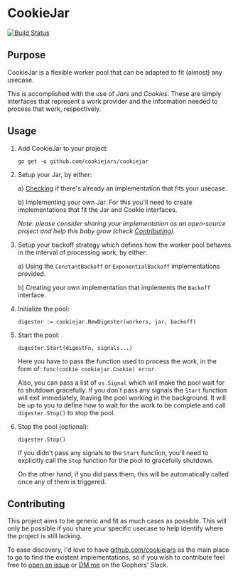 # CookieJar

[![Build Status](https://travis-ci.org/cookiejars/cookiejar.svg?branch=master)](https://travis-ci.org/cookiejars/cookiejar)

## Purpose

CookieJar is a flexible worker pool that can be adapted to fit (almost) any usecase.

This is accomplished with the use of _Jars_ and _Cookies_. These are simply interfaces that represent a work provider
and the information needed to process that work, respectively.

## Usage

1. Add CookieJar to your project:

   `go get -u github.com/cookiejars/cookiejar`

2. Setup your Jar, by either:

   a) [Checking](https://github.com/cookiejars) if there's already an implementation that fits your usecase.

   b) Implementing your own Jar. For this you'll need to create implementations that fit the Jar and Cookie interfaces.

   _Note: please consider sharing your implementation as an open-source project and help this baby grow
   (check [Contributing](#contributing))._

3. Setup your backoff strategy which defines how the worker pool behaves in the interval of processing work, by either:

   a) Using the `ConstantBackoff` or `ExponentialBackoff` implementations provided.

   b) Creating your own implementation that implements the `Backoff` interface.

4. Initialize the pool:

    ```golang
    digester := cookiejar.NewDigester(workers, jar, backoff)
    ```

5. Start the pool:

    ```golang
    digester.Start(digestFn, signals...)
    ```

    Here you have to pass the function used to process the work, in the form of: `func(cookie cookiejar.Cookie) error`.

    Also, you can pass a list of `os.Signal` which will make the pool wait for to shutdown gracefully.
    If you don't pass any signals the `Start` function will exit immediately, leaving the pool working in the
    background. It will be up to you to define how to wait for the work to be complete and
    call `digester.Stop()` to stop the pool.

6. Stop the pool (optional):

    ```golang
    digester.Stop()
    ```

   If you didn't pass any signals to the `Start` function, you'll need to explicitly call the `Stop` function for the
   pool to gracefully shutdown.

   On the other hand, if you did pass them, this will be automatically called once any of them is triggered.

## Contributing

This project aims to be generic and fit as much cases as possible. This will only be possible if you share your
specific usecase to help identify where the project is still lacking.

To ease discovery, I'd love to have [github.com/cookiejars](https://github.com/cookiejars) as the main place to go to
find the existent implementations, so if you wish to contribute feel free to [open an issue](/issues/new) or
[DM me](https://gophers.slack.com/team/U6FQ0K82K) on the Gophers' Slack.
